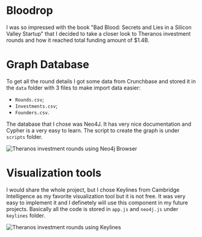 # Bloodrop

I was so impressed with the book "Bad Blood: Secrets and Lies in a Silicon Valley Startup" that I decided to take a closer look to Theranos investment rounds and how it reached total funding amount of $1.4B.

# Graph Database

To get all the round details I got some data from Crunchbase and stored it in the `data` folder with 3 files to make import data easier:

* `Rounds.csv`;
* `Investments.csv`;
* `Founders.csv`.

The database that I chose was Neo4J. It has very nice documentation and Cypher is a very easy to learn. The script to create the graph is under `scripts` folder.

![Theranos investment rounds using Neo4j Browser](https://s3.amazonaws.com/flappermedia/other/custom/theranos_graph_neo4j.png)

# Visualization tools

I would share the whole project, but I chose Keylines from Cambridge Intelligence as my favorite visualization tool but it is not free. It was very easy to implement it and I definetely will use this component in my future projects. Basically all the code is stored in `app.js` and `neo4j.js` under `keylines` folder.

![Theranos investment rounds using Keylines](https://s3.amazonaws.com/flappermedia/other/custom/theranos_graph_ks.png)